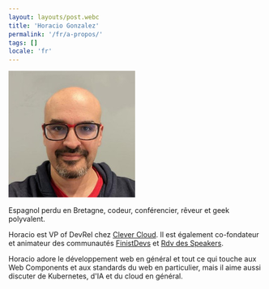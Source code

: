 ```yaml
---
layout: layouts/post.webc
title: 'Horacio Gonzalez'
permalink: '/fr/a-propos/'
tags: []
locale: 'fr'
---
```


<img class="img-right" src="/img/lostinbrittany_photo_250px.jpg" alt="Horacio Gonzalez"></img>

Espagnol perdu en Bretagne, codeur, conférencier, rêveur et geek polyvalent.

Horacio est VP of DevRel chez [Clever Cloud](https://clever-cloud.com). Il est également co-fondateur et animateur des communautés [FinistDevs](https://twitter.com/FinistDevs) et [Rdv des Speakers](https://twitter.com/RdvSpeakers).

Horacio adore le développement web en général et tout ce qui touche aux Web Components et aux standards du web en particulier, mais il aime aussi discuter de Kubernetes, d'IA et du cloud en général.
